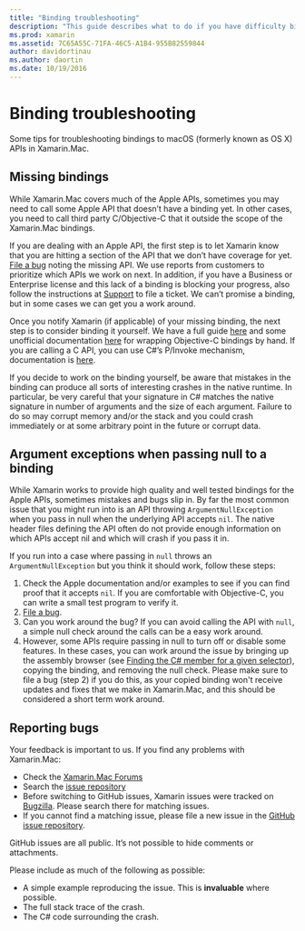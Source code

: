 ```yaml
---
title: "Binding troubleshooting"
description: "This guide describes what to do if you have difficulty binding an Objective-C library. In particular, it discusses missing bindings, argument exceptions when passing null to a binding, and reporting bugs."
ms.prod: xamarin
ms.assetid: 7C65A55C-71FA-46C5-A1B4-955B82559844
author: davidortinau
ms.author: daortin
ms.date: 10/19/2016
---
```


# Binding troubleshooting

Some tips for troubleshooting bindings to macOS (formerly known as OS X) APIs in Xamarin.Mac.

## Missing bindings

While Xamarin.Mac covers much of the Apple APIs, sometimes you may need to call some Apple API that doesn’t have a binding yet. In other cases, you need to call third party C/Objective-C that it outside the scope of the Xamarin.Mac bindings.

If you are dealing with an Apple API, the first step is to let Xamarin know that you are hitting a section of the API that we don’t have coverage for yet. [File a bug](#reporting-bugs) noting the missing API. We use reports from customers to prioritize which APIs we work on next. In addition, if you have a Business or Enterprise license and this lack of a binding is blocking your progress, also follow the instructions at [Support](https://visualstudio.microsoft.com/vs/support/) to file a ticket. We can’t promise a binding, but in some cases we can get you a work around.

Once you notify Xamarin (if applicable) of your missing binding, the next step is to consider binding it yourself. We have a full guide [here](~/cross-platform/macios/binding/overview.md) and some unofficial documentation [here](https://brendanzagaeski.appspot.com/xamarin/0002.html) for wrapping Objective-C bindings by hand. If you are calling a C API, you can use C#’s P/Invoke mechanism, documentation is [here](https://www.mono-project.com/docs/advanced/pinvoke/).

If you decide to work on the binding yourself, be aware that mistakes in the binding can produce all sorts of interesting crashes in the native runtime. In particular, be very careful that your signature in C# matches the native signature in number of arguments and the size of each argument. Failure to do so may corrupt memory and/or the stack and you could crash immediately or at some arbitrary point in the future or corrupt data.

## Argument exceptions when passing null to a binding

While Xamarin works to provide high quality and well tested bindings for the Apple APIs, sometimes mistakes and bugs slip in. By far the most common issue that you might run into is an API throwing `ArgumentNullException` when you pass in null when the underlying API accepts `nil`. The native header files defining the API often do not provide enough information on which APIs accept nil and which will crash if you pass it in.

If you run into a case where passing in `null` throws an `ArgumentNullException` but you think it should work, follow these steps:

1. Check the Apple documentation and/or examples to see if you can find proof that it accepts `nil`. If you are comfortable with Objective-C, you can write a small test program to verify it.
2. [File a bug](#reporting-bugs).
3. Can you work around the bug? If you can avoid calling the API with `null`, a simple null check around the calls can be a easy work around.
4. However, some APIs require passing in null to turn off or disable some features. In these cases, you can work around the issue by bringing up the assembly browser (see [Finding the C# member for a given selector](~/mac/app-fundamentals/mac-apis.md#finding_selector)), copying the binding, and removing the null check. Please make sure to file a bug (step 2) if you do this, as your copied binding won't receive updates and fixes that we make in Xamarin.Mac, and this should be considered a short term work around.

<a name="reporting-bugs"></a>

## Reporting bugs

Your feedback is important to us. If you find any problems with Xamarin.Mac:

- Check the [Xamarin.Mac Forums](https://forums.xamarin.com/categories/xamarin-mac)
- Search the [issue repository](https://github.com/xamarin/xamarin-macios/issues)
- Before switching to GitHub issues, Xamarin issues were tracked on [Bugzilla](https://bugzilla.xamarin.com/describecomponents.cgi). Please search there for matching issues.
- If you cannot find a matching issue, please file a new issue in the [GitHub issue repository](https://github.com/xamarin/xamarin-macios/issues/new).

GitHub issues are all public. It’s not possible to hide comments or attachments.

Please include as much of the following as possible:

- A simple example reproducing the issue. This is **invaluable** where possible.
- The full stack trace of the crash.
- The C# code surrounding the crash.
